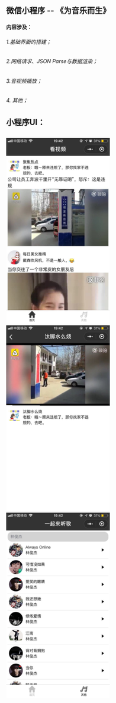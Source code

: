 ## 微信小程序 -- 《为音乐而生》

#### 内容涉及：
###### 1.基础界面的搭建；
###### 2.网络请求、JSON Parse与数据渲染；
###### 3.音视频播放；
###### 4.  其他；

## 小程序UI：
<h2 align"center">
<img src="/pics/1.jpg" width="280" height="498"/>
<img src="/pics/2.jpg" width="280" height="498"/>
<img src="/pics/3.jpg" width="280" height="498"/>
</h2>



